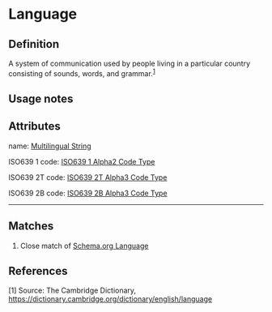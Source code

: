 # Language

## Definition
A system of communication used by people living in a particular country consisting of sounds, words, and grammar.<sup>[1](#fn1)</sup>

## Usage notes

## Attributes
name: [Multilingual String](../datatypes/MultilingualString.md)

ISO639 1 code: [ISO639 1 Alpha2 Code Type](../datatypes/ISO639_1_Alpha2_Code.md)

ISO639 2T code: [ISO639 2T Alpha3 Code Type](../datatypes/ISO639_2T_Alpha3_Code.md)

ISO639 2B code: [ISO639 2B Alpha3 Code Type](../datatypes/ISO639_2B_Alpha3_Code.md)

---

## Matches
1. Close match of [Schema.org Language](https://schema.org/Language)

## References
<a name="fn1">\[1\]</a> Source: The Cambridge Dictionary, https://dictionary.cambridge.org/dictionary/english/language
